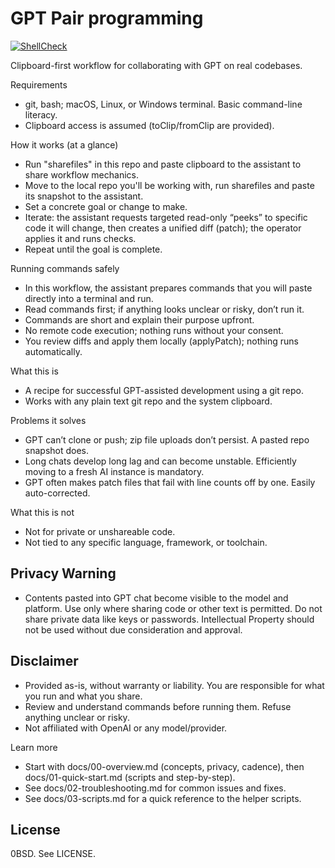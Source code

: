 # GPT Pair programming

[![ShellCheck](https://github.com/peacedudes/gpt-pair-workflow/actions/workflows/shellcheck.yml/badge.svg)](https://github.com/peacedudes/gpt-pair-workflow/actions/workflows/shellcheck.yml)

Clipboard-first workflow for collaborating with GPT on real codebases.

Requirements
- git, bash; macOS, Linux, or Windows terminal. Basic command-line literacy.
- Clipboard access is assumed (toClip/fromClip are provided).

How it works (at a glance)
- Run "sharefiles" in this repo and paste clipboard to the assistant to share workflow mechanics.
- Move to the local repo you'll be working with, run sharefiles and paste its snapshot to the assistant.
- Set a concrete goal or change to make.
- Iterate: the assistant requests targeted read-only “peeks” to specific code it will change, then creates a unified diff (patch); the operator applies it and runs checks.
- Repeat until the goal is complete.

Running commands safely
- In this workflow, the assistant prepares commands that you will paste directly into a terminal and run.  
- Read commands first; if anything looks unclear or risky, don’t run it.
- Commands are short and explain their purpose upfront.
- No remote code execution; nothing runs without your consent.
- You review diffs and apply them locally (applyPatch); nothing runs automatically.

What this is
- A recipe for successful GPT-assisted development using a git repo.
- Works with any plain text git repo and the system clipboard.

Problems it solves
- GPT can’t clone or push; zip file uploads don’t persist. A pasted repo snapshot does.
- Long chats develop long lag and can become unstable. Efficiently moving to a fresh AI instance is mandatory.
- GPT often makes patch files that fail with line counts off by one. Easily auto-corrected.

What this is not
- Not for private or unshareable code.
- Not tied to any specific language, framework, or toolchain.

## Privacy Warning

- Contents pasted into GPT chat become visible to the model and platform. Use only where sharing code or other text is permitted. Do not share private data like keys or passwords.  Intellectual Property should not be used without due consideration and approval.

## Disclaimer
- Provided as-is, without warranty or liability. You are responsible for what you run and what you share.
- Review and understand commands before running them. Refuse anything unclear or risky.
- Not affiliated with OpenAI or any model/provider.

Learn more
- Start with docs/00-overview.md (concepts, privacy, cadence), then docs/01-quick-start.md (scripts and step-by-step).
- See docs/02-troubleshooting.md for common issues and fixes.
- See docs/03-scripts.md for a quick reference to the helper scripts.

## License
0BSD. See LICENSE.

